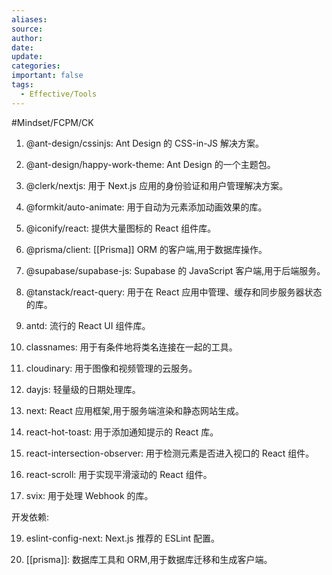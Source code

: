 ```yaml
---
aliases: 
source: 
author: 
date: 
update: 
categories: 
important: false
tags:
  - Effective/Tools
---
```

 #Mindset/FCPM/CK 

1. @ant-design/cssinjs: Ant Design 的 CSS-in-JS 解决方案。

2. @ant-design/happy-work-theme: Ant Design 的一个主题包。

3. @clerk/nextjs: 用于 Next.js 应用的身份验证和用户管理解决方案。

4. @formkit/auto-animate: 用于自动为元素添加动画效果的库。

5. @iconify/react: 提供大量图标的 React 组件库。

6. @prisma/client: [[Prisma]] ORM 的客户端,用于数据库操作。

7. @supabase/supabase-js: Supabase 的 JavaScript 客户端,用于后端服务。

8. @tanstack/react-query: 用于在 React 应用中管理、缓存和同步服务器状态的库。

9. antd: 流行的 React UI 组件库。

10. classnames: 用于有条件地将类名连接在一起的工具。

11. cloudinary: 用于图像和视频管理的云服务。

12. dayjs: 轻量级的日期处理库。

13. next: React 应用框架,用于服务端渲染和静态网站生成。

14. react-hot-toast: 用于添加通知提示的 React 库。

15. react-intersection-observer: 用于检测元素是否进入视口的 React 组件。

16. react-scroll: 用于实现平滑滚动的 React 组件。

17. svix: 用于处理 Webhook 的库。

开发依赖:

19. eslint-config-next: Next.js 推荐的 ESLint 配置。

20. [[prisma]]: 数据库工具和 ORM,用于数据库迁移和生成客户端。

